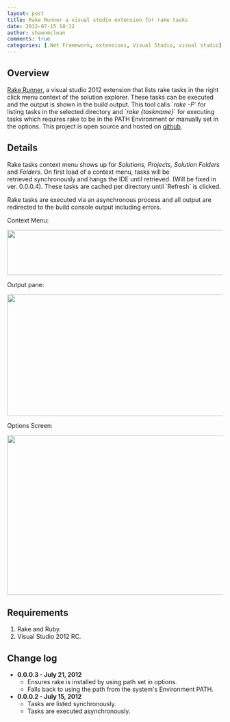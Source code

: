 ```yaml
---
layout: post
title: Rake Runner a visual studio extension for rake tasks
date: 2012-07-15 18:12
author: shawnmclean
comments: true
categories: [.Net Framework, extensions, Visual Studio, visual studio]
---
```

<h2>Overview</h2>
<a href="http://visualstudiogallery.msdn.microsoft.com/551978a5-68e3-452b-9067-22ef237ce929">Rake Runner</a>, a visual studio 2012 extension that lists rake tasks in the right click menu context of the solution explorer. These tasks can be executed and the output is shown in the build output. This tool calls `<em>rake -P</em>` for listing tasks in the selected directory and `<em>rake {taskname}</em>` for executing tasks which requires rake to be in the PATH Environment or manually set in the options. This project is open source and hosted on <a href="https://github.com/shawnmclean/Rake-Runner">github</a>.
<h2>Details</h2>
Rake tasks context menu shows up for<em> Solutions, Projects, Solution Folders </em>and<em> Folders</em>. On first load of a context menu, tasks will be retrieved synchronously and hangs the IDE until retrieved. (Will be fixed in ver. 0.0.0.4). These tasks are cached per directory until `Refresh` is clicked.

Rake tasks are executed via an asynchronous process and all output are redirected to the build console output including errors.

Context Menu:

<a href="http://www.shawnmclean.com/wp-content/uploads/2012/07/rake_context.png"><img class="alignnone wp-image-461 size-full" title="rake_context" src="http://shawnmclean.com/wp-content/uploads/2012/07/rake_context.png" alt="" width="563" height="105" /></a>

Output pane:

<a href="http://www.shawnmclean.com/wp-content/uploads/2012/07/build_output.png"><img class="alignnone wp-image-460 size-full" title="build_output" src="http://shawnmclean.com/wp-content/uploads/2012/07/build_output.png" alt="" width="939" height="283" /></a>

Options Screen:

<a href="http://www.shawnmclean.com/wp-content/uploads/2012/07/options.png"><img class="alignnone wp-image-465 size-full" title="options" src="http://shawnmclean.com/wp-content/uploads/2012/07/options.png" alt="" width="640" height="372" /></a>
<h2>Requirements</h2>
<ol>
	<li>Rake and Ruby.</li>
	<li>Visual Studio 2012 RC.</li>
</ol>
<h2>Change log</h2>
<ul>
	<li><strong><strong><strong>0.0.0.3 - July 21, 2012</strong></strong></strong>
<ul>
	<li>Ensures rake is installed by using path set in options.</li>
	<li>Falls back to using the path from the system's Environment PATH.</li>
</ul>
</li>
	<li><strong>0.0.0.2 - July 15, 2012</strong>
<ul>
	<li>Tasks are listed synchronously.</li>
	<li>Tasks are executed asynchronously.</li>
</ul>
</li>
</ul>
